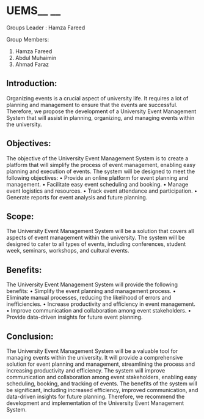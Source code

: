 # UEMS__ __

Groups Leader : 
  Hamza Fareed
       
Group Members:
  1. Hamza Fareed
  2. Abdul Muhaimin
  3. Ahmad Faraz
     


## Introduction:
Organizing events is a crucial aspect of university life. It requires a lot of planning and management to ensure that the events are successful. Therefore, we propose the development of a University Event Management System that will assist in planning, organizing, and managing events within the university.

## Objectives:
The objective of the University Event Management System is to create a platform that will simplify the process of event management, enabling easy planning and execution of events. The system will be designed to meet the following objectives:
•	Provide an online platform for event planning and management.
•	Facilitate easy event scheduling and booking.
•	Manage event logistics and resources.
•	Track event attendance and participation.
•	Generate reports for event analysis and future planning.

## Scope:
The University Event Management System will be a solution that covers all aspects of event management within the university. The system will be designed to cater to all types of events, including conferences, student week, seminars, workshops, and cultural events.

## Benefits:
The University Event Management System will provide the following benefits:
•	Simplify the event planning and management process.
•	Eliminate manual processes, reducing the likelihood of errors and inefficiencies.
•	Increase productivity and efficiency in event management.
•	Improve communication and collaboration among event stakeholders.
•	Provide data-driven insights for future event planning.


## Conclusion:
The University Event Management System will be a valuable tool for managing events within the university. It will provide a comprehensive solution for event planning and management, streamlining the process and increasing productivity and efficiency. The system will improve communication and collaboration among event stakeholders, enabling easy scheduling, booking, and tracking of events. The benefits of the system will be significant, including increased efficiency, improved communication, and data-driven insights for future planning. Therefore, we recommend the development and implementation of the University Event Management System.

